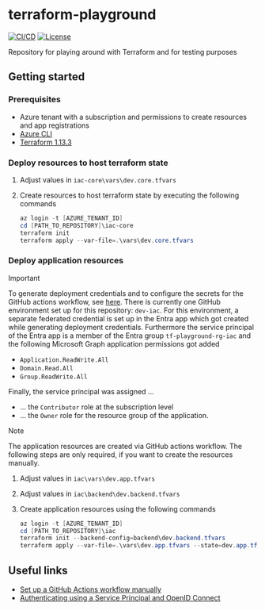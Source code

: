 # terraform-playground

[![CI/CD](https://github.com/rufer7/terraform-playground/actions/workflows/ci-cd.yml/badge.svg)](https://github.com/rufer7/terraform-playground/actions/workflows/ci-cd.yml)
[![License](https://img.shields.io/badge/license-Apache%20License%202.0-blue.svg)](https://github.com/rufer7/terraform-playground/blob/main/LICENSE)

Repository for playing around with Terraform and for testing purposes

## Getting started

### Prerequisites

- Azure tenant with a subscription and permissions to create resources and app registrations
- [Azure CLI](https://learn.microsoft.com/en-us/cli/azure/install-azure-cli?WT.mc_id=MVP_344197)
- [Terraform 1.13.3](https://developer.hashicorp.com/terraform/install?product_intent=terraform)

### Deploy resources to host terraform state

1. Adjust values in `iac-core\vars\dev.core.tfvars`
1. Create resources to host terraform state by executing the following commands

   ```PowerShell
   az login -t [AZURE_TENANT_ID]
   cd [PATH_TO_REPOSITORY]\iac-core
   terraform init
   terraform apply --var-file=.\vars\dev.core.tfvars
   ```

### Deploy application resources

> [!IMPORTANT]
> To generate deployment credentials and to configure the secrets for the GitHub actions workflow, see [here](https://learn.microsoft.com/en-us/azure/app-service/deploy-github-actions?tabs=openid%2Caspnetcore&WT.mc_id=MVP_344197#manually-set-up-a-github-actions-workflow).
> There is currently one GitHub environment set up for this repository: `dev-iac`.
> For this environment, a separate federated credential is set up in the Entra app which got created while generating deployment credentials.
> Furthermore the service principal of the Entra app is a member of the Entra group `tf-playground-rg-iac` and the following Microsoft Graph application permissions got added
>
> - `Application.ReadWrite.All`
> - `Domain.Read.All`
> - `Group.ReadWrite.All`
>
> Finally, the service principal was assigned ...
>
> - ... the `Contributor` role at the subscription level
> - ... the `Owner` role for the resource group of the application.

> [!NOTE]
> The application resources are created via GitHub actions workflow. The following steps are only required, if you want to create the resources manually.

1. Adjust values in `iac\vars\dev.app.tfvars`
1. Adjust values in `iac\backend\dev.backend.tfvars`
1. Create application resources using the following commands

   ```PowerShell
   az login -t [AZURE_TENANT_ID]
   cd [PATH_TO_REPOSITORY]\iac
   terraform init --backend-config=backend\dev.backend.tfvars
   terraform apply --var-file=.\vars\dev.app.tfvars --state=dev.app.tfstate
   ```

## Useful links

- [Set up a GitHub Actions workflow manually](https://learn.microsoft.com/en-us/azure/app-service/deploy-github-actions?tabs=openid%2Caspnetcore&WT.mc_id=MVP_344197#set-up-a-github-actions-workflow-manually)
- [Authenticating using a Service Principal and OpenID Connect](https://registry.terraform.io/providers/hashicorp/azuread/latest/docs/guides/service_principal_oidc)
